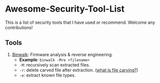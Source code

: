 # Awesome-Security-Tool-List

This is a list of security tools that I have used or recommend. Welcome any contributions!

## Tools

1. [Binwalk](https://github.com/ReFirmLabs/binwalk): Firmware analysis & reverse engineering.
   - **Example**: `binwalk -Mre <filename>`
   - `-M`: recursively scan extracted files.
   - `-r`: delete carved file after extraction. ([what is file carving?](https://resources.infosecinstitute.com/file-carving/#gref))
   - `-e`: extract known file types.
